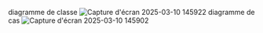diagramme de classe
![Capture d'écran 2025-03-10 145922](https://github.com/user-attachments/assets/c6b5e08f-449e-44b6-b50f-58f9f4f1b429)
diagramme de cas
![Capture d'écran 2025-03-10 145902](https://github.com/user-attachments/assets/1f19bde9-02f5-4545-b529-713ec4453554)
